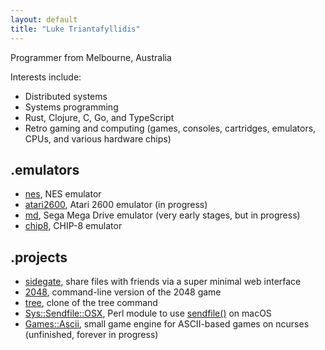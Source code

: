 ```yaml
---
layout: default
title: "Luke Triantafyllidis"
---
```

Programmer from Melbourne, Australia

Interests include:

* Distributed systems
* Systems programming
* Rust, Clojure, C, Go, and TypeScript
* Retro gaming and computing (games, consoles, cartridges, emulators, CPUs, and various hardware chips)

## .emulators

* [nes](https://github.com/ltriant/nes), NES emulator
* [atari2600](https://github.com/ltriant/atari2600), Atari 2600 emulator (in progress)
* [md](https://github.com/ltriant/md), Sega Mega Drive emulator (very early stages, but in progress)
* [chip8](https://github.com/ltriant/chip8), CHIP-8 emulator

## .projects

* [sidegate](https://github.com/ltriant/sidegate), share files with friends via a super minimal web interface
* [2048](https://github.com/ltriant/2048), command-line version of the 2048 game
* [tree](https://github.com/ltriant/tree), clone of the tree command
* [Sys::Sendfile::OSX](https://metacpan.org/pod/Sys::Sendfile::OSX), Perl module to use [sendfile()](https://jvns.ca/blog/2016/01/23/sendfile-a-new-to-me-system-call/) on macOS
* [Games::Ascii](https://github.com/ltriant/Games-Ascii), small game engine for ASCII-based games on ncurses (unfinished, forever in progress)
